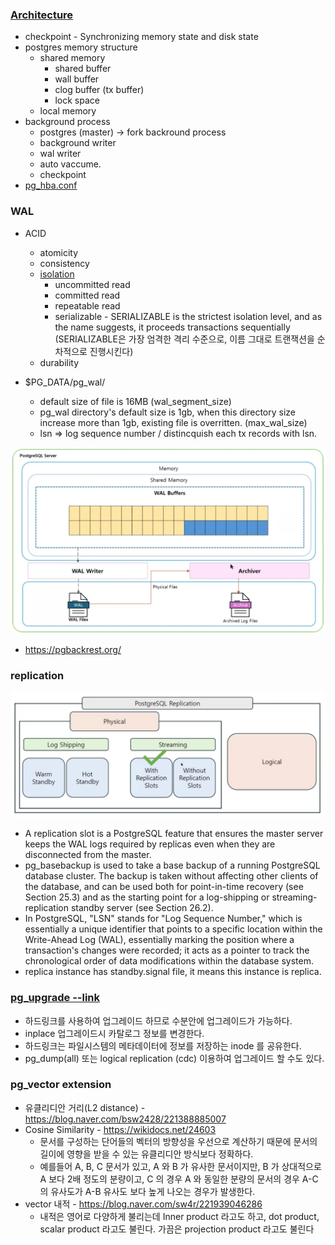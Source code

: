 ### [Architecture](https://www.youtube.com/watch?v=6f-TqM4HYPY&list=PLZwFtgKc35I_05Hr9e_3dsWpOCv9c7k2L&index=15) ###

* checkpoint - Synchronizing memory state and disk state
* postgres memory structure
   * shared memory
     * shared buffer 
     * wall buffer
     * clog buffer (tx buffer)
     * lock space 
   * local memory
* background process
   * postgres (master) -> fork backround process
   * background writer
   * wal writer
   * auto vaccume.
   * checkpoint  
* [pg_hba.conf](https://berasix.tistory.com/entry/PostgreSQL-%EC%84%A4%EC%B9%98%EC%99%80-%EC%9A%B4%EC%98%81-3-pghbaconf-%EC%84%A4%EC%A0%95%ED%95%98%EA%B8%B0)   

### WAL ###
* ACID
  * atomicity
  * consistency
  * [isolation](https://mangkyu.tistory.com/299)
    * uncommitted read
    * committed read
    * repeatable read
    * serializable - SERIALIZABLE is the strictest isolation level, and as the name suggests, it proceeds transactions sequentially (SERIALIZABLE은 가장 엄격한 격리 수준으로, 이름 그대로 트랜잭션을 순차적으로 진행시킨다)
  * durability      


* $PG_DATA/pg_wal/
  * default size of file is 16MB (wal_segment_size)
  * pg_wal directory's default size is 1gb, when this directory size increase more than 1gb, existing file is overritten. (max_wal_size)
  * lsn => log sequence number / distincquish each tx records with lsn.

![](https://github.com/gnosia93/oracle-to-postgres/blob/main/appendix/images/pg-wal-2.png)

* https://pgbackrest.org/

### replication ###
![](https://github.com/gnosia93/oracle-to-postgres/blob/main/appendix/images/pg_replication.png)
* A replication slot is a PostgreSQL feature that ensures the master server keeps the WAL logs required by replicas even when they are disconnected from the master.
* pg_basebackup is used to take a base backup of a running PostgreSQL database cluster. The backup is taken without affecting other clients of the database, and can be used both for point-in-time recovery (see Section 25.3) and as the starting point for a log-shipping or streaming-replication standby server (see Section 26.2).
* In PostgreSQL, "LSN" stands for "Log Sequence Number," which is essentially a unique identifier that points to a specific location within the Write-Ahead Log (WAL), essentially marking the position where a transaction's changes were recorded; it acts as a pointer to track the chronological order of data modifications within the database system.
* replica instance has standby.signal file, it means this instance is replica. 


### [pg_upgrade --link](https://blog.ex-em.com/1746) ###
* 하드링크를 사용하여 업그레이드 하므로 수분안에 업그레이드가 가능하다.
* inplace 업그레이드시 카탈로그 정보를 변경한다.
* 하드링크는 파일시스템의 메타데이터에 정보를 저장하는 inode 를 공유한다.   
* pg_dump(all) 또는 logical replication (cdc) 이용하여 업그레이드 할 수도 있다. 


### pg_vector extension ###
* 유클리디안 거리(L2 distance) - https://blog.naver.com/bsw2428/221388885007
* Cosine Similarity - https://wikidocs.net/24603
    * 문서를 구성하는 단어들의 벡터의 방향성을 우선으로 계산하기 때문에 문서의 길이에 영향을 받을 수 있는 유클리디안 방식보다 정확하다.
    * 예를들어 A, B, C 문서가 있고, A 와 B 가 유사한 문서이지만, B 가 상대적으로 A 보다 2배 정도의 분량이고, C 의 경우 A 와
      동일한 분량의 문서의 경우 A-C 의 유사도가 A-B 유사도 보다 높게 나오는 경우가 발생한다.  
* vector 내적 - https://blog.naver.com/sw4r/221939046286
  * 내적은 영어로 다양하게 불리는데 Inner product 라고도 하고, dot product, scalar product 라고도 불린다. 가끔은 projection product 라고도 불린다


